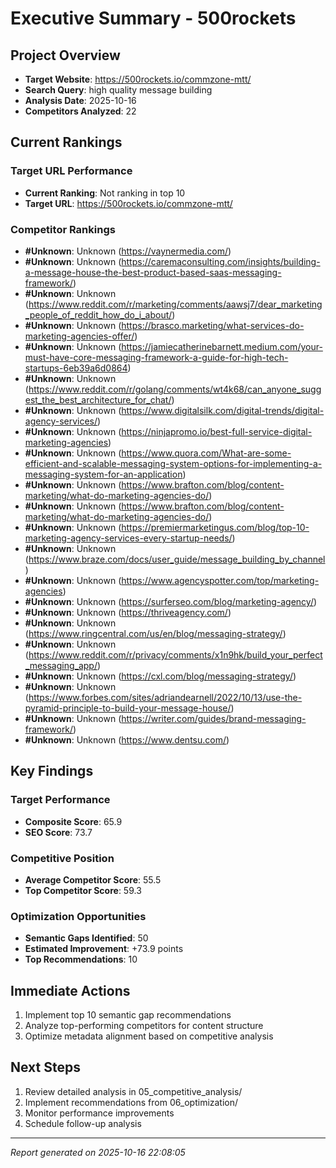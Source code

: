 # Executive Summary - 500rockets

## Project Overview
- **Target Website**: https://500rockets.io/commzone-mtt/
- **Search Query**: high quality message building
- **Analysis Date**: 2025-10-16
- **Competitors Analyzed**: 22

## Current Rankings

### Target URL Performance
- **Current Ranking**: Not ranking in top 10
- **Target URL**: https://500rockets.io/commzone-mtt/

### Competitor Rankings
- **#Unknown**: Unknown (https://vaynermedia.com/)
- **#Unknown**: Unknown (https://caremaconsulting.com/insights/building-a-message-house-the-best-product-based-saas-messaging-framework/)
- **#Unknown**: Unknown (https://www.reddit.com/r/marketing/comments/aawsj7/dear_marketing_people_of_reddit_how_do_i_about/)
- **#Unknown**: Unknown (https://brasco.marketing/what-services-do-marketing-agencies-offer/)
- **#Unknown**: Unknown (https://jamiecatherinebarnett.medium.com/your-must-have-core-messaging-framework-a-guide-for-high-tech-startups-6eb39a6d0864)
- **#Unknown**: Unknown (https://www.reddit.com/r/golang/comments/wt4k68/can_anyone_suggest_the_best_architecture_for_chat/)
- **#Unknown**: Unknown (https://www.digitalsilk.com/digital-trends/digital-agency-services/)
- **#Unknown**: Unknown (https://ninjapromo.io/best-full-service-digital-marketing-agencies)
- **#Unknown**: Unknown (https://www.quora.com/What-are-some-efficient-and-scalable-messaging-system-options-for-implementing-a-messaging-system-for-an-application)
- **#Unknown**: Unknown (https://www.brafton.com/blog/content-marketing/what-do-marketing-agencies-do/)
- **#Unknown**: Unknown (https://www.brafton.com/blog/content-marketing/what-do-marketing-agencies-do/)
- **#Unknown**: Unknown (https://premiermarketingus.com/blog/top-10-marketing-agency-services-every-startup-needs/)
- **#Unknown**: Unknown (https://www.braze.com/docs/user_guide/message_building_by_channel)
- **#Unknown**: Unknown (https://www.agencyspotter.com/top/marketing-agencies)
- **#Unknown**: Unknown (https://surferseo.com/blog/marketing-agency/)
- **#Unknown**: Unknown (https://thriveagency.com/)
- **#Unknown**: Unknown (https://www.ringcentral.com/us/en/blog/messaging-strategy/)
- **#Unknown**: Unknown (https://www.reddit.com/r/privacy/comments/x1n9hk/build_your_perfect_messaging_app/)
- **#Unknown**: Unknown (https://cxl.com/blog/messaging-strategy/)
- **#Unknown**: Unknown (https://www.forbes.com/sites/adriandearnell/2022/10/13/use-the-pyramid-principle-to-build-your-message-house/)
- **#Unknown**: Unknown (https://writer.com/guides/brand-messaging-framework/)
- **#Unknown**: Unknown (https://www.dentsu.com/)

## Key Findings

### Target Performance
- **Composite Score**: 65.9
- **SEO Score**: 73.7

### Competitive Position
- **Average Competitor Score**: 55.5
- **Top Competitor Score**: 59.3

### Optimization Opportunities
- **Semantic Gaps Identified**: 50
- **Estimated Improvement**: +73.9 points
- **Top Recommendations**: 10

## Immediate Actions
1. Implement top 10 semantic gap recommendations
2. Analyze top-performing competitors for content structure
3. Optimize metadata alignment based on competitive analysis

## Next Steps
1. Review detailed analysis in 05_competitive_analysis/
2. Implement recommendations from 06_optimization/
3. Monitor performance improvements
4. Schedule follow-up analysis

---
*Report generated on 2025-10-16 22:08:05*
